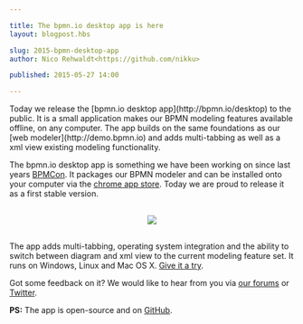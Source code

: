 ```yaml
---

title: The bpmn.io desktop app is here
layout: blogpost.hbs

slug: 2015-bpmn-desktop-app
author: Nico Rehwaldt<https://github.com/nikku>

published: 2015-05-27 14:00

---
```


<p class="introduction">
  Today we release the [bpmn.io desktop app](http://bpmn.io/desktop) to the public. It is a small application makes our BPMN modeling features available offline, on any computer. The app builds on the same foundations as our [web modeler](http://demo.bpmn.io) and adds multi-tabbing as well as a xml view existing modeling functionality.
</p>

<!-- continue -->


The bpmn.io desktop app is something we have been working on since last years [BPMCon](http://www.bpmcon.de). It packages our BPMN modeler and can be installed onto your computer via the [chrome app store](https://chrome.google.com/webstore/detail/bpmnio/hhikcjnalmkhinbomccdibaolelcpjli). Today we are proud to release it as a first stable version.


<div style="margin: 30px 0; text-align: center">
  <img style="max-width: 80%" src="{{ assets }}/attachments/blog/2015/007-desktop-app.png">
</div>


The app adds multi-tabbing, operating system integration and the ability to switch between diagram and xml view to the current modeling feature set. It runs on Windows, Linux and Mac OS X. [Give it a try](https://chrome.google.com/webstore/detail/bpmnio/hhikcjnalmkhinbomccdibaolelcpjli).


Got some feedback on it? We would like to hear from you via [our forums](https://forum.bpmn.io) or [Twitter](https://twitter.com/bpmn_io).

__PS:__ The app is open-source and on [GitHub](https://github.com/bpmn-io/bpmn-io-chrome).